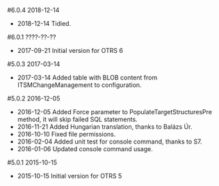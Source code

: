 #6.0.4 2018-12-14
 - 2018-12-14 Tidied.

#6.0.1 ????-??-??
 - 2017-09-21 Initial version for OTRS 6

#5.0.3 2017-03-14
 - 2017-03-14 Added table with BLOB content from ITSMChangeManagement to configuration.

#5.0.2 2016-12-05
 - 2016-12-05 Added Force parameter to PopulateTargetStructuresPre method, it will skip failed SQL statements.
 - 2016-11-21 Added Hungarian translation, thanks to Balázs Úr.
 - 2016-10-10 Fixed file permissions.
 - 2016-02-04 Added unit test for console command, thanks to S7.
 - 2016-01-06 Updated console command usage.

#5.0.1 2015-10-15
 - 2015-10-15 Initial version for OTRS 5

